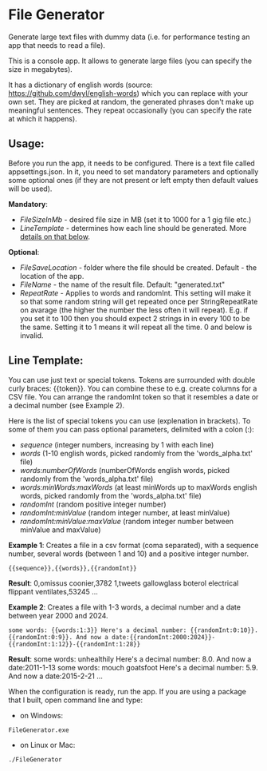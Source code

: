 # File Generator
Generate large text files with dummy data (i.e. for performance testing an app that needs to read a file). 

This is a console app. It allows to generate large files (you can specify the size in megabytes). 

It has a dictionary of english words (source: https://github.com/dwyl/english-words) which you can replace with your own set. They are picked at random, the generated phrases don't make up meaningful sentences. They repeat occasionally (you can specify the rate at which it happens).

## Usage:
Before you run the app, it needs to be configured. There is a text file called appsettings.json. In it, you need to set mandatory parameters and optionally some optional ones (if they are not present or left empty then default values will be used).

**Mandatory**:
* _FileSizeInMb_ - desired file size in MB (set it to 1000 for a 1 gig file etc.)
* _LineTemplate_ - determines how each line should be generated. More [details on that below](#line-template).

**Optional**:
* _FileSaveLocation_ - folder where the file should be created. Default - the location of the app.
* _FileName_ - the name of the result file. Default: "generated.txt"
* _RepeatRate_ - Applies to words and randomInt. This setting will make it so that some random string will get repeated once per StringRepeatRate on avarage (the higher the number the less often it will repeat). E.g. if you set it to 100 then you should expect 2 strings in in every 100 to be the same. Setting it to 1 means it will repeat all the time. 0 and below is invalid.

## Line Template:
You can use just text or special tokens. Tokens are surrounded with double curly braces: {{token}}. You can combine these to e.g. create columns for a CSV file. You can arrange the randomInt token so that it resembles a date or a decimal number (see Example 2).

Here is the list of special tokens you can use (explenation in brackets). To some of them you can pass optional parameters, delimited with a colon (:):
* _sequence_ (integer numbers, increasing by 1 with each line)
* _words_ (1-10 english words, picked randomly from the 'words_alpha.txt' file)
* _words:numberOfWords_ (numberOfWords english words, picked randomly from the 'words_alpha.txt' file)
* _words:minWords:maxWords_ (at least minWords up to maxWords english words, picked randomly from the 'words_alpha.txt' file)
* _randomInt_ (random positive integer number)
* _randomInt:minValue_ (random integer number, at least minValue)
* _randomInt:minValue:maxValue_ (random integer number between minValue and maxValue)

**Example 1**:
Creates a file in a csv format (coma separated), with a sequence number, several words (between 1 and 10) and a positive integer number.
```
{{sequence}},{{words}},{{randomInt}}
```

**Result**:
0,omissus coonier,3782
1,tweets gallowglass boterol electrical flippant ventilates,53245
...

**Example 2**:
Creates a file with 1-3 words, a decimal number and a date between year 2000 and 2024.
```
some words: {{words:1:3}} Here's a decimal number: {{randomInt:0:10}}.{{randomInt:0:9}}. And now a date:{{randomInt:2000:2024}}-{{randomInt:1:12}}-{{randomInt:1:28}}
```

**Result**:
some words: unhealthily Here's a decimal number: 8.0. And now a date:2011-1-13
some words: mouch goatsfoot Here's a decimal number: 5.9. And now a date:2015-2-21
...

When the configuration is ready, run the app. If you are using a package that I built, open command line and type:
* on Windows:
```
FileGenerator.exe
```
* on Linux or Mac:
```
./FileGenerator
```